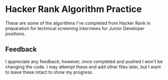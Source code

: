 # Hacker Rank Algorithm Practice

These are some of the algorithms I've completed from Hacker Rank in preparation for technical screening interviews for Junior Developer positions.

## Feedback

I appreciate any feedback; however, once completed and pushed I won't be changing the code. I may attempt these and add other files later, but I want to leave these intact to show my progress.
